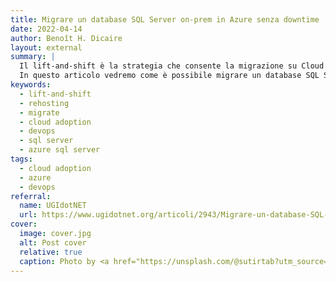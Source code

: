 ```yaml
---
title: Migrare un database SQL Server on-prem in Azure senza downtime
date: 2022-04-14
author: Benoît H. Dicaire
layout: external
summary: |
  Il lift-and-shift è la strategia che consente la migrazione su Cloud più rapida, meno laboriosa e (almeno inizialmente) meno costosa rispetto ad altri processi.  
  In questo articolo vedremo come è possibile migrare un database SQL Server senza generare interruzioni sui servizi già in opera.
keywords: 
  - lift-and-shift
  - rehosting
  - migrate
  - cloud adoption
  - devops
  - sql server
  - azure sql server
tags:
  - cloud adoption
  - azure
  - devops
referral: 
  name: UGIdotNET
  url: https://www.ugidotnet.org/articoli/2943/Migrare-un-database-SQL-Server-on-prem-in-Azure-senza-downtime
cover:
  image: cover.jpg
  alt: Post cover
  relative: true
  caption: Photo by <a href="https://unsplash.com/@sutirtab?utm_source=unsplash&utm_medium=referral&utm_content=creditCopyText">sutirta budiman</a> on <a href="https://unsplash.com/s/photos/migration?utm_source=unsplash&utm_medium=referral&utm_content=creditCopyText">Unsplash</a>
---
```

